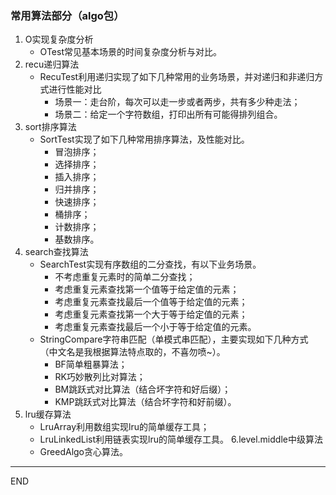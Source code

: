 ### 常用算法部分（algo包）
   1. O实现复杂度分析 
      + OTest常见基本场景的时间复杂度分析与对比。
   2. recu递归算法
      + RecuTest利用递归实现了如下几种常用的业务场景，并对递归和非递归方式进行性能对比
         - 场景一：走台阶，每次可以走一步或者两步，共有多少种走法；
         - 场景二：给定一个字符数组，打印出所有可能得排列组合。
   3. sort排序算法
      + SortTest实现了如下几种常用排序算法，及性能对比。
         - 冒泡排序；
         - 选择排序；
         - 插入排序；
         - 归并排序；
         - 快速排序；
         - 桶排序；
         - 计数排序；
         - 基数排序。
   4. search查找算法
      + SearchTest实现有序数组的二分查找，有以下业务场景。
         - 不考虑重复元素时的简单二分查找；
         - 考虑重复元素查找第一个值等于给定值的元素；
         - 考虑重复元素查找最后一个值等于给定值的元素；
         - 考虑重复元素查找第一个大于等于给定值的元素；
         - 考虑重复元素查找最后一个小于等于给定值的元素。
      + StringCompare字符串匹配（单模式串匹配），主要实现如下几种方式（中文名是我根据算法特点取的，不喜勿喷~）。
         - BF简单粗暴算法；
         - RK巧妙散列比对算法；
         - BM跳跃式对比算法（结合坏字符和好后缀）；
         - KMP跳跃式对比算法（结合坏字符和好前缀）。
   5. lru缓存算法
      + LruArray利用数组实现lru的简单缓存工具；
      + LruLinkedList利用链表实现lru的简单缓存工具。
   6.level.middle中级算法
      + GreedAlgo贪心算法。
   
---
END